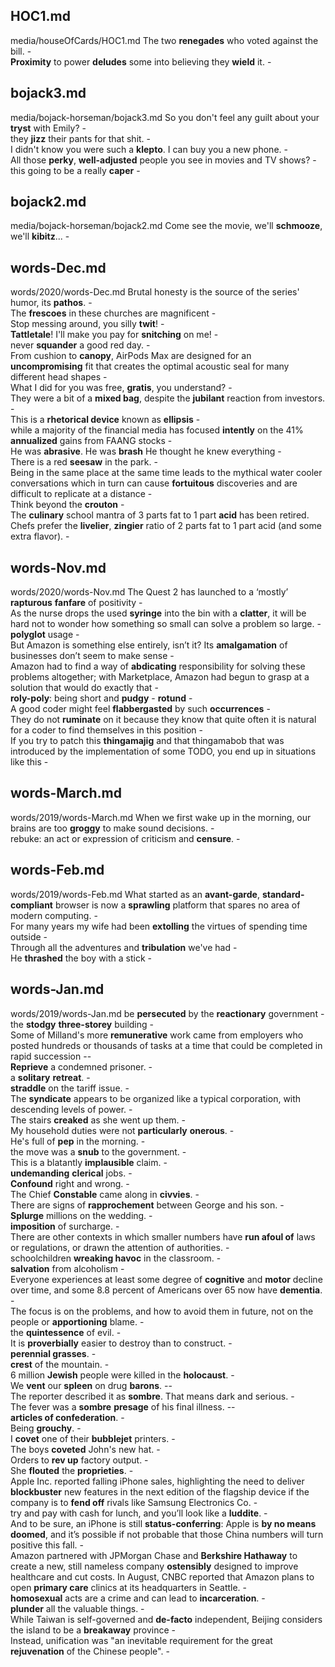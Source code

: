 ## HOC1.md ## 
media/houseOfCards/HOC1.md
The two **renegades** who voted against the bill. -  
**Proximity** to power **deludes** some into believing they **wield** it. -  

## bojack3.md ## 
media/bojack-horseman/bojack3.md
So you don't feel any guilt about your **tryst** with Emily? -  
they **jizz** their pants for that shit. -  
I didn't know you were such a **klepto**. I can buy you a new phone. -  
All those **perky**, **well-adjusted** people you see in movies and TV shows? -  
this going to be a really **caper** -  

## bojack2.md ## 
media/bojack-horseman/bojack2.md
Come see the movie, we'll **schmooze**, we'll **kibitz**... -  

## words-Dec.md ## 
words/2020/words-Dec.md
Brutal honesty is the source of the series' humor, its **pathos**. -  
The **frescoes** in these churches are magnificent -  
Stop messing around, you silly **twit**! -  
**Tattletale**! I'll make you pay for **snitching** on me! -   
never **squander** a good red day. -  
From cushion to **canopy**, AirPods Max are designed for an **uncompromising** fit that creates the optimal acoustic seal for many different head shapes -  
What I did for you was free, **gratis**, you understand? -  
They were a bit of a **mixed bag**, despite the **jubilant** reaction from investors. -  
This is a **rhetorical device** known as **ellipsis** -  
while a majority of the financial media has focused **intently** on the 41% **annualized** gains from FAANG stocks -  
He was **abrasive**. He was **brash** He thought he knew everything -  
There is a red **seesaw** in the park. -  
Being in the same place at the same time leads to the mythical water cooler conversations which in turn can cause **fortuitous** discoveries and are difficult to replicate at a distance -  
Think beyond the **crouton** -  
The **culinary** school mantra of 3 parts fat to 1 part **acid** has been retired. Chefs prefer the **livelier**, **zingier** ratio of 2 parts fat to 1 part acid (and some extra flavor). -  

## words-Nov.md ## 
words/2020/words-Nov.md
The Quest 2 has launched to a ‘mostly’ **rapturous** **fanfare** of positivity -  
As the nurse drops the used **syringe** into the bin with a **clatter**, it will be hard not to wonder how something so small can solve a problem so large. -  
**polyglot** usage -  
But Amazon is something else entirely, isn’t it? Its **amalgamation** of businesses don’t seem to make sense -  
Amazon had to find a way of **abdicating** responsibility for solving these problems altogether; with Marketplace, Amazon had begun to grasp at a solution that would do exactly that -  
**roly-poly**: being short and **pudgy** - **rotund** -  
A good coder might feel **flabbergasted** by such **occurrences** -  
They do not **ruminate** on it because they know that quite often it is natural for a coder to find themselves in this position -  
If you try to patch this **thingamajig** and that thingamabob that was introduced by the implementation of some TODO, you end up in situations like this -  

## words-March.md ## 
words/2019/words-March.md
When we first wake up in the morning, our brains are too **groggy** to make sound decisions. -  
rebuke: an act or expression of criticism and **censure**. -  

## words-Feb.md ## 
words/2019/words-Feb.md
What started as an **avant-garde**, **standard-compliant** browser is now a **sprawling** platform that spares no area of modern computing. -   
For many years my wife had been **extolling** the virtues of spending time outside -   
Through all the adventures and **tribulation** we've had -  
He **thrashed** the boy with a stick -  

## words-Jan.md ## 
words/2019/words-Jan.md
be **persecuted** by the **reactionary** government -   
the **stodgy** **three-storey** building -  
Some of Milland's more **remunerative** work came from employers who posted hundreds or thousands of tasks at a time that could be completed in rapid succession --  
**Reprieve** a condemned prisoner. -  
a **solitary** **retreat**. -  
**straddle** on the tariff issue. -  
The **syndicate** appears to be organized like a typical corporation, with descending levels of power. -  
The stairs **creaked** as she went up them. -  
My household duties were not **particularly** **onerous**. -  
He's full of **pep** in the morning. -  
the move was a **snub** to the government. -  
This is a blatantly **implausible** claim. -  
**undemanding** **clerical** jobs. -  
**Confound** right and wrong. -  
The Chief **Constable** came along in **civvies**. -  
There are signs of **rapprochement** between George and his son. -  
**Splurge** millions on the wedding. -  
**imposition** of surcharge. -  
There are other contexts in which smaller numbers have **run afoul of** laws or regulations, or drawn the attention of authorities. -  
schoolchildren **wreaking havoc** in the classroom. -  
**salvation** from alcoholism -  
Everyone experiences at least some degree of **cognitive** and **motor** decline over time, and some 8.8 percent of Americans over 65 now have **dementia**. -  
The focus is on the problems, and how to avoid them in future, not on the people or **apportioning** blame. -  
the **quintessence** of evil. -  
It is **proverbially** easier to destroy than to construct. -  
**perennial grasses**. -  
**crest** of the mountain. -  
6 million **Jewish** people were killed in the **holocaust**. -  
We **vent** our **spleen** on drug **barons**. --  
The reporter described it as **sombre**. That means dark and serious. -  
The fever was a **sombre** **presage** of his final illness. --  
**articles of confederation**. -  
Being **grouchy**. -  
I **covet** one of their **bubblejet** printers. -  
The boys **coveted** John's new hat. -  
Orders to **rev up** factory output. -  
She **flouted** the **proprieties**. -  
Apple Inc. reported falling iPhone sales, highlighting the need to deliver **blockbuster** new features in the next edition of the flagship device if the company is to **fend off** rivals like Samsung Electronics Co. -  
try and pay with cash for lunch, and you’ll look like a **luddite**. -  
And to be sure, an iPhone is still **status-conferring**: Apple is **by no means** **doomed**, and it’s possible if not probable that those China numbers will turn positive this fall. -  
Amazon partnered with JPMorgan Chase and **Berkshire Hathaway** to create a new, still nameless company **ostensibly** designed to improve healthcare and cut costs. In August, CNBC reported that Amazon plans to open **primary care** clinics at its headquarters in Seattle. -  
**homosexual** acts are a crime and can lead to **incarceration**. -  
**plunder** all the valuable things. -  
While Taiwan is self-governed and **de-facto** independent, Beijing considers the island to be a **breakaway** province -  
Instead, unification was "an inevitable requirement for the great **rejuvenation** of the Chinese people". -  
